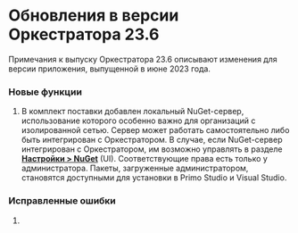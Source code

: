 # Обновления в версии Оркестратора 23.6

Примечания к выпуску Оркестратора 23.6 описывают изменения для версии приложения, выпущенной в июне 2023 года.

### Новые функции
1. В комплект поставки добавлен локальный NuGet-сервер, использование которого особенно важно для организаций с изолированной сетью. Сервер может работать самостоятельно либо быть интегрирован с Оркестратором. В случае, если NuGet-сервер интегрирован с Оркестратором, им возможно управлять в разделе **[Настройки > NuGet](https://docs.primo-rpa.ru/primo-rpa/orchestrator/settings/nuget)** (UI). Соответствующие права есть только у администратора. Пакеты, загруженные администратором, становятся доступными для установки в Primo Studio и Visual Studio. 


### Исправленные ошибки
1. 
